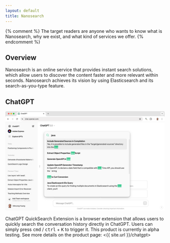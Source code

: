```yaml
---
layout: default
title: Nanosearch
---
```


{% comment %}
The target readers are anyone who wants to know what is Nanosearch, why we exist, and what kind of services we offer.
{% endcomment %}

## Overview

Nanosearch is an online service that provides instant search solutions, which allow users to discover the content faster and more relevant within seconds. Nanosearch achieves its vision by using Elasticsearch and its search-as-you-type feature.

## ChatGPT

![highlight results](/assets/2024-04-24-search-bar-results.png)

ChatGPT QuickSearch Extension is a browser extension that allows users to quickly search the conversation history directly in ChatGPT. Users can simply press <kbd>cmd</kbd> / <kbd>ctrl</kbd> + <kbd>K</kbd> to trigger it. This product is currently in alpha testing. See more details on the product page: <{{ site.url }}/chatgpt>
